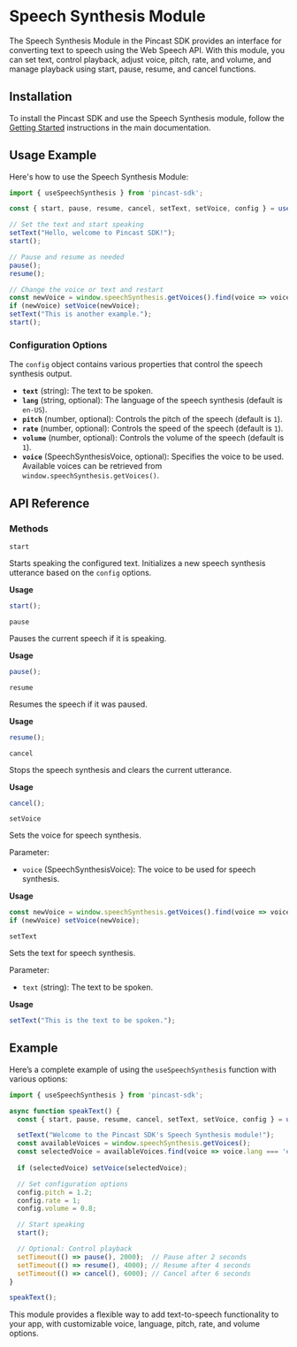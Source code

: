 # Speech Synthesis Module

The Speech Synthesis Module in the Pincast SDK provides an interface for converting text to speech using the Web Speech API. With this module, you can set text, control playback, adjust voice, pitch, rate, and volume, and manage playback using start, pause, resume, and cancel functions.

## Installation

To install the Pincast SDK and use the Speech Synthesis module, follow the [Getting Started](index.md#getting-started) instructions in the main documentation.

## Usage Example

Here's how to use the Speech Synthesis Module:

```typescript
import { useSpeechSynthesis } from 'pincast-sdk';

const { start, pause, resume, cancel, setText, setVoice, config } = useSpeechSynthesis();

// Set the text and start speaking
setText("Hello, welcome to Pincast SDK!");
start();

// Pause and resume as needed
pause();
resume();

// Change the voice or text and restart
const newVoice = window.speechSynthesis.getVoices().find(voice => voice.name === 'Google UK English Male');
if (newVoice) setVoice(newVoice);
setText("This is another example.");
start();
```

### Configuration Options

The `config` object contains various properties that control the speech synthesis output.

- **`text`** (string): The text to be spoken.
- **`lang`** (string, optional): The language of the speech synthesis (default is `en-US`).
- **`pitch`** (number, optional): Controls the pitch of the speech (default is `1`).
- **`rate`** (number, optional): Controls the speed of the speech (default is `1`).
- **`volume`** (number, optional): Controls the volume of the speech (default is `1`).
- **`voice`** (SpeechSynthesisVoice, optional): Specifies the voice to be used. Available voices can be retrieved from `window.speechSynthesis.getVoices()`.

## API Reference

### Methods

`start`

Starts speaking the configured text. Initializes a new speech synthesis utterance based on the `config` options.

**Usage**

```typescript
start();
```

`pause`

Pauses the current speech if it is speaking.

**Usage**

```typescript
pause();
```

`resume`

Resumes the speech if it was paused.

**Usage**

```typescript
resume();
```

`cancel`

Stops the speech synthesis and clears the current utterance.

**Usage**

```typescript
cancel();
```

`setVoice`

Sets the voice for speech synthesis.

Parameter:

- `voice` (SpeechSynthesisVoice): The voice to be used for speech synthesis.

**Usage**

```typescript
const newVoice = window.speechSynthesis.getVoices().find(voice => voice.name === 'Google UK English Male');
if (newVoice) setVoice(newVoice);
```

`setText`

Sets the text for speech synthesis.

Parameter:

- `text` (string): The text to be spoken.

**Usage**

```typescript
setText("This is the text to be spoken.");
```

## Example

Here’s a complete example of using the `useSpeechSynthesis` function with various options:

```typescript
import { useSpeechSynthesis } from 'pincast-sdk';

async function speakText() {
  const { start, pause, resume, cancel, setText, setVoice, config } = useSpeechSynthesis();

  setText("Welcome to the Pincast SDK's Speech Synthesis module!");
  const availableVoices = window.speechSynthesis.getVoices();
  const selectedVoice = availableVoices.find(voice => voice.lang === 'en-GB');
  
  if (selectedVoice) setVoice(selectedVoice);

  // Set configuration options
  config.pitch = 1.2;
  config.rate = 1;
  config.volume = 0.8;

  // Start speaking
  start();

  // Optional: Control playback
  setTimeout(() => pause(), 2000);  // Pause after 2 seconds
  setTimeout(() => resume(), 4000); // Resume after 4 seconds
  setTimeout(() => cancel(), 6000); // Cancel after 6 seconds
}

speakText();
```

This module provides a flexible way to add text-to-speech functionality to your app, with customizable voice, language, pitch, rate, and volume options.


